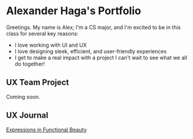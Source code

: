 # Alexander Haga's Portfolio

Greetings. My name is Alex; I'm a CS major, and I'm excited to be in this class for several key reasons:
- I love working with UI and UX
- I love designing sleek, efficient, and user-friendly experiences
- I get to make a real impact with a project
I can't wait to see what we all do together!

## UX Team Project

Coming soon.

## UX Journal

[Expressions in Functional Beauty](journal/)